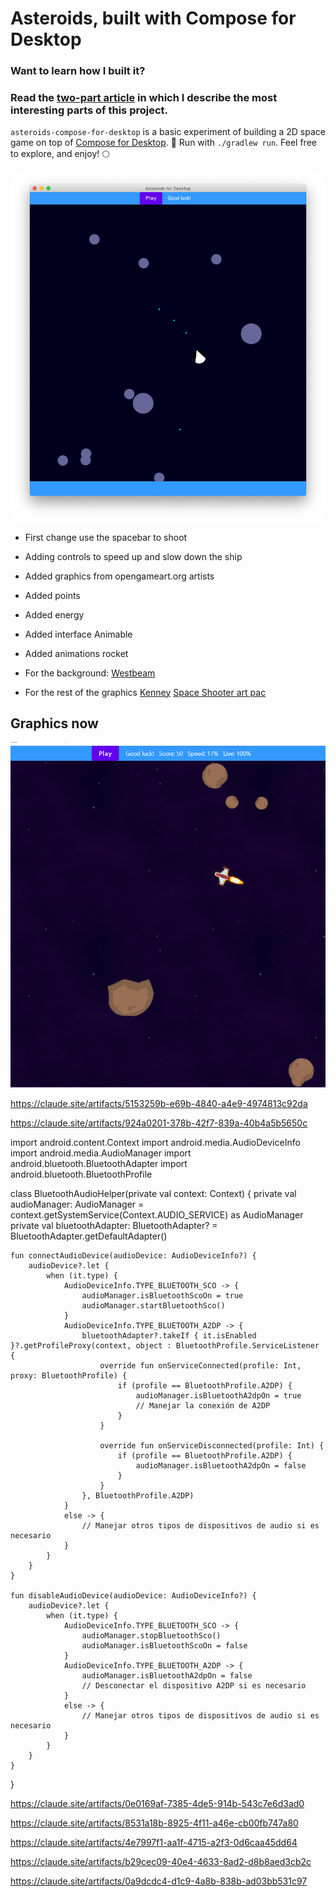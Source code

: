 # Asteroids, built with Compose for Desktop

### Want to learn how I built it?
### Read the [two-part article](https://dev.to/kotlin/how-i-built-an-asteroids-game-using-jetpack-compose-for-desktop-309l) in which I describe the most interesting parts of this project.

`asteroids-compose-for-desktop` is a basic experiment of building a 2D space game on top of [Compose for Desktop](https://www.jetbrains.com/lp/compose/). 🚀 Run with `./gradlew run`. Feel free to explore, and enjoy! 🌕

![Screenshot of the game](dev-graphics2.png)

- First change use the spacebar to shoot
- Adding controls to speed up and slow down the ship
- Added graphics from opengameart.org artists
- Added points
- Added energy
- Added interface Animable
- Added animations rocket

- For the background:
[Westbeam](https://opengameart.org/content/space-background-1#:~:text=Author%3A%C2%A0-,Westbeam,-Sunday%2C%20April%2014)

- For the rest of the graphics
[Kenney](  https://opengameart.org/users/kenney)
[Space Shooter art pac](https://opengameart.org/content/space-shooter-redux)
 
 ## Graphics now
 
![Now](https://github.com/PedroGM80/my_asteroids/blob/The_end_/demo.png?raw=true)


https://claude.site/artifacts/5153259b-e69b-4840-a4e9-4974813c92da


https://claude.site/artifacts/924a0201-378b-42f7-839a-40b4a5b5650c





import android.content.Context
import android.media.AudioDeviceInfo
import android.media.AudioManager
import android.bluetooth.BluetoothAdapter
import android.bluetooth.BluetoothProfile

class BluetoothAudioHelper(private val context: Context) {
    private val audioManager: AudioManager = context.getSystemService(Context.AUDIO_SERVICE) as AudioManager
    private val bluetoothAdapter: BluetoothAdapter? = BluetoothAdapter.getDefaultAdapter()

    fun connectAudioDevice(audioDevice: AudioDeviceInfo?) {
        audioDevice?.let {
            when (it.type) {
                AudioDeviceInfo.TYPE_BLUETOOTH_SCO -> {
                    audioManager.isBluetoothScoOn = true
                    audioManager.startBluetoothSco()
                }
                AudioDeviceInfo.TYPE_BLUETOOTH_A2DP -> {
                    bluetoothAdapter?.takeIf { it.isEnabled }?.getProfileProxy(context, object : BluetoothProfile.ServiceListener {
                        override fun onServiceConnected(profile: Int, proxy: BluetoothProfile) {
                            if (profile == BluetoothProfile.A2DP) {
                                audioManager.isBluetoothA2dpOn = true
                                // Manejar la conexión de A2DP
                            }
                        }

                        override fun onServiceDisconnected(profile: Int) {
                            if (profile == BluetoothProfile.A2DP) {
                                audioManager.isBluetoothA2dpOn = false
                            }
                        }
                    }, BluetoothProfile.A2DP)
                }
                else -> {
                    // Manejar otros tipos de dispositivos de audio si es necesario
                }
            }
        }
    }

    fun disableAudioDevice(audioDevice: AudioDeviceInfo?) {
        audioDevice?.let {
            when (it.type) {
                AudioDeviceInfo.TYPE_BLUETOOTH_SCO -> {
                    audioManager.stopBluetoothSco()
                    audioManager.isBluetoothScoOn = false
                }
                AudioDeviceInfo.TYPE_BLUETOOTH_A2DP -> {
                    audioManager.isBluetoothA2dpOn = false
                    // Desconectar el dispositivo A2DP si es necesario
                }
                else -> {
                    // Manejar otros tipos de dispositivos de audio si es necesario
                }
            }
        }
    }
}


https://claude.site/artifacts/0e0169af-7385-4de5-914b-543c7e6d3ad0

https://claude.site/artifacts/8531a18b-8925-4f11-a46e-cb00fb747a80


https://claude.site/artifacts/4e7997f1-aa1f-4715-a2f3-0d6caa45dd64


https://claude.site/artifacts/b29cec09-40e4-4633-8ad2-d8b8aed3cb2c


https://claude.site/artifacts/0a9dcdc4-d1c9-4a8b-838b-ad03bb531c97
